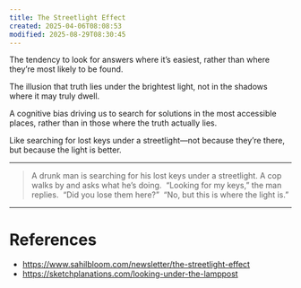 ```yaml
---
title: The Streetlight Effect
created: 2025-04-06T08:08:53
modified: 2025-08-29T08:30:45
---
```


The tendency to look for answers where it’s easiest, rather than where they’re most likely to be found.

The illusion that truth lies under the brightest light, not in the shadows where it may truly dwell.

A cognitive bias driving us to search for solutions in the most accessible places, rather than in those where the truth actually lies.

Like searching for lost keys under a streetlight—not because they’re there, but because the light is better.

---

> A drunk man is searching for his lost keys under a streetlight. A cop walks by and asks what he’s doing.
> ​
> “Looking for my keys,” the man replies.
> ​
> “Did you lose them here?”
> ​
> “No, but this is where the light is.”

---

# References

* <https://www.sahilbloom.com/newsletter/the-streetlight-effect>
* <https://sketchplanations.com/looking-under-the-lamppost>
